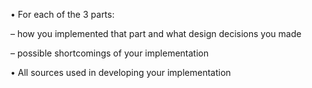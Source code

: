 • For each of the 3 parts:

– how you implemented that part and what design decisions you made

– possible shortcomings of your implementation


• All sources used in developing your implementation

